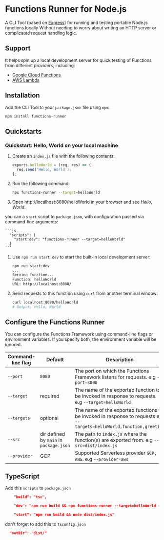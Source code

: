 # Functions Runner for Node.js

<!-- [![npm version](https://img.shields.io/npm/v/@google-cloud/functions-framework.svg)](https://www.npmjs.com/package/@google-cloud/functions-framework) [![npm downloads](https://img.shields.io/npm/dm/@google-cloud/functions-framework.svg)](https://npmcharts.com/compare/@google-cloud/functions-framework?minimal=true) -->

<!-- [![Node unit CI][ff_node_unit_img]][ff_node_unit_link] [![Node lint CI][ff_node_lint_img]][ff_node_lint_link] [![Node conformace CI][ff_node_conformance_img]][ff_node_conformance_link] -->

A CLI Tool (based on [Express](https://expressjs.com/))
for running and testing portable Node.js functions locally
Without needing to worry about writing an HTTP server or complicated request handling logic.

## Support
It helps spin up a local development server for quick testing of Functions from different providers, including:

*   [Google Cloud Functions](https://cloud.google.com/functions/)
*   [AWS Lambda](https://cloud.google.com/run/) 

## Installation

Add the CLI Tool to your `package.json` file using `npm`.

```sh
npm install functions-runner
```

## Quickstarts

### Quickstart: Hello, World on your local machine

1. Create an `index.js` file with the following contents:

    ```js
    exports.helloWorld = (req, res) => {
      res.send('Hello, World');
    };
    ```

1. Run the following command:

    ```sh
    npx functions-runner --target=helloWorld
    ```

1. Open http://localhost:8080/helloWorld in your browser and see _Hello, World_.

you can a `start` script to `package.json`, with configuration passed via
command-line arguments:

    ```js
      "scripts": {
        "start:dev": "functions-runner --target=helloWorld"
      }
    ```

1. Use `npm run start:dev` to start the built-in local development server:

    ```sh
    npm run start:dev
    ...
    Serving function...
    Function: helloWorld
    URL: http://localhost:8080/
    ```

1. Send requests to this function using `curl` from another terminal window:

    ```sh
    curl localhost:8080/helloWorld
    # Output: Hello, World
    ```

## Configure the Functions Runner

You can configure the Functions Framework using command-line flags or
environment variables. If you specify both, the environment variable will be
ignored.

| Command-line flag  | Default      | Description                                                                                                                                                                                                      |
| ------------------ | ------------------------- | ---------------------------------------------------------------------------------------------------------------------------------------------------------------------------------------------------------------- |
| `--port`           |   `8080`               | The port on which the Functions Framework listens for requests. e.g `--port=3000`                                                                                                                                 |
| `--target`         | required         | The name of the exported function to be invoked in response to requests. e.g `--target=helloWorld`                                                                 
| `--targets`         | optional         | The name of the exported functions to be invoked in response to requests e.g `--targets=helloWorld,function,greeting`
| `--src`         |  dir defined by `main` in `package.json`        | The path to `index.js` where the function(s) are exported from. e.g `--src=dist/index.js`
| `--provider`         | GCP        | Supported Serverless provider `GCP, AWS`. e.g `--provider=aws`




## TypeScript

Add this `scripts` to  `package.json`
```json
    "build": "tsc",

    "dev": "npm run build && npx functions-runner --target=helloWorld --src=dist/index.js",

    "start": "npm run build && node dist/index.js"
```

don't forget to add this to `tsconfig.json` 

```json
  "outDir": "dist/"
```

